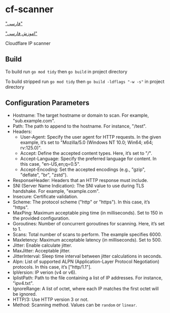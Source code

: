 # cf-scanner

["فارسی"](/README_fa.md)

["اموزش فارسی"](/tutorial/FA.md)

Cloudflare IP scanner

## Build

To build run `go mod tidy` then `go build` in project directory

To build stripped run `go mod tidy` then `go build -ldflags "-w -s"` in project directory

## Configuration Parameters

* Hostname: The target hostname or domain to scan. For example, "sub.example.com".
* Path: The path to append to the hostname. For instance, "/test".
* Headers:
  * User-Agent: Specify the user agent for HTTP requests. In the given example, it’s set to "Mozilla/5.0 (Windows NT 10.0; Win64; x64; rv:125.0)".
  * Accept: Define the accepted content types. Here, it’s set to "*/*".
  * Accept-Language: Specify the preferred language for content. In this case, "en-US,en;q=0.5".
  * Accept-Encoding: Set the accepted encodings (e.g., "gzip", "deflate", "br", "zstd").
* ResponseHeader: Headers that an HTTP response must include.
* SNI (Server Name Indication): The SNI value to use during TLS handshake. For example, "example.com".
* Insecure: Certificate validation.
* Scheme: The protocol scheme ("http" or "https"). In this case, it’s "https".
* MaxPing: Maximum acceptable ping time (in milliseconds). Set to 150 in the provided configuration.
* Goroutines: Number of concurrent goroutines for scanning. Here, it’s set to 1.
* Scans: Total number of scans to perform. The example specifies 6000.
* Maxletency: Maximum acceptable latency (in milliseconds). Set to 500.
* Jitter: Enable calculate jitter.
* MaxJitter: Acceptable jitter.
* JitterInterval: Sleep time interval between jitter calculations in seconds.
* Alpn: List of supported ALPN (Application-Layer Protocol Negotiation) protocols. In this case, it’s ["http/1.1"].
* IpVersion: IP verion (v4 or v6).
* IplistPath: Path to the file containing a list of IP addresses. For instance, "ipv4.txt".
* IgnoreRange: A list of octet, where each IP matches the first octet will be ignored.
* HTTP/3: Use HTTP version 3 or not.
* Method: Scanning method. Values can be `random` or `linear`.
